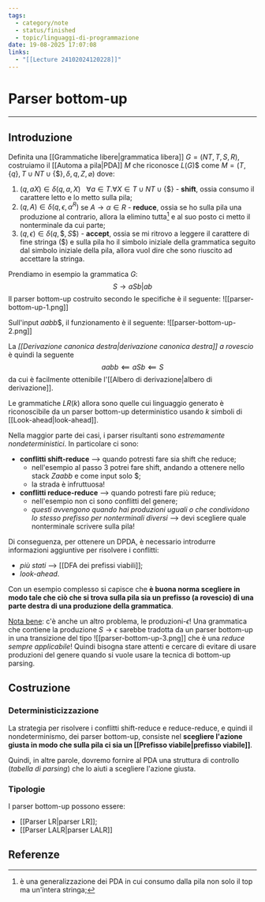 ```yaml
---
tags:
  - category/note
  - status/finished
  - topic/linguaggi-di-programmazione
date: 19-08-2025 17:07:08
links:
  - "[[Lecture 24102024120228]]"
---
```

# Parser bottom-up
---
## Introduzione
Definita una [[Grammatiche libere|grammatica libera]] $G = (NT, T, S, R)$, costruiamo il [[Automa a pila|PDA]] $M$ che riconosce $L(G)$\$ come $M = (T, \{q\}, T \cup NT \cup \{\$\}, \delta, q, Z, \varnothing)$ dove:
1. $(q, aX) \in \delta(q, a, X) \ \ \ \forall a \in T. \forall X \in T \cup NT \cup \{\$\}$ - **shift**, ossia consumo il carattere letto e lo metto sulla pila;
2. $(q, A) \in \delta(q, \epsilon, \alpha^{R})$ se $A \to \alpha \in R$ - **reduce**, ossia se ho sulla pila una produzione al contrario, allora la elimino tutta[^1] e al suo posto ci metto il nonterminale da cui parte;
3. $(q, \epsilon) \in \delta(q, \$, S\$)$ - **accept**, ossia se mi ritrovo a leggere il carattere di fine stringa (\$) e sulla pila ho il simbolo iniziale della grammatica seguito dal simbolo iniziale della pila, allora vuol dire che sono riuscito ad accettare la stringa.

Prendiamo in esempio la grammatica $G$:
$$S \to aSb | ab$$
Il parser bottom-up costruito secondo le specifiche è il seguente:
![[parser-bottom-up-1.png]]

Sull'input $aabb$\$, il funzionamento è il seguente:
![[parser-bottom-up-2.png]]

La _[[Derivazione canonica destra|derivazione canonica destra]] a rovescio_ è quindi la seguente
$$aabb \impliedby aSb \impliedby S$$
da cui è facilmente ottenibile l'[[Albero di derivazione|albero di derivazione]].

Le grammatiche $LR(k)$ allora sono quelle cui linguaggio generato è riconoscibile da un parser bottom-up deterministico usando $k$ simboli di [[Look-ahead|look-ahead]].

Nella maggior parte dei casi, i parser risultanti sono _estremamente nondeterministici_. In particolare ci sono:
- **conflitti shift-reduce** --> quando potresti fare sia shift che reduce;
	- nell'esempio al passo 3 potrei fare shift, andando a ottenere nello stack $Zaabb$ e come input solo \$;
	- la strada è infruttuosa!
- **conflitti reduce-reduce** --> quando potresti fare più reduce;
	- nell'esempio non ci sono conflitti del genere;
	- _questi avvengono quando hai produzioni uguali o che condividono lo stesso prefisso per nonterminali diversi_ --> devi scegliere quale nonterminale scrivere sulla pila!

Di conseguenza, per ottenere un DPDA, è necessario introdurre informazioni aggiuntive per risolvere i conflitti:
- _più stati_ --> [[DFA dei prefissi viabili]];
- _look-ahead_.

Con un esempio complesso si capisce che **è buona norma scegliere in modo tale che ciò che si trova sulla pila sia un prefisso (a rovescio) di una parte destra di una produzione della grammatica**.

<u>Nota bene</u>: c'è anche un altro problema, le produzioni-$\epsilon$! Una grammatica che contiene la produzione $S \to \epsilon$ sarebbe tradotta da un parser bottom-up in una transizione del tipo
![[parser-bottom-up-3.png]]
che è una _reduce sempre applicabile_! Quindi bisogna stare attenti e cercare di evitare di usare produzioni del genere quando si vuole usare la tecnica di bottom-up parsing.

## Costruzione
### Deterministicizzazione
La strategia per risolvere i conflitti shift-reduce e reduce-reduce, e quindi il nondeterminismo, dei parser bottom-up, consiste nel **scegliere l'azione giusta in modo che sulla pila ci sia un [[Prefisso viabile|prefisso viabile]]**.

Quindi, in altre parole, dovremo fornire al PDA una struttura di controllo (_tabella di parsing_) che lo aiuti a scegliere l'azione giusta.

### Tipologie
I parser bottom-up possono essere:
- [[Parser LR|parser LR]];
- [[Parser LALR|parser LALR]]

## Referenze

[^1]: è una generalizzazione dei PDA in cui consumo dalla pila non solo il top ma un'intera stringa;
